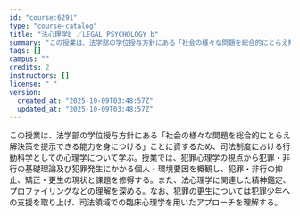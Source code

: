 ```yaml
---
id: "course:6291"
type: "course-catalog"
title: "法心理学b ／LEGAL PSYCHOLOGY b"
summary: "この授業は、法学部の学位授与方針にある「社会の様々な問題を総合的にとらえ解決策を提示できる能力を身につける」ことに資するため、司法制度における行動科学としての心理学について学ぶ。授業では、犯罪心理学の視点から犯罪・非行の基礎理論及び犯罪発生…"
tags: []
campus: ""
credits: 2
instructors: []
license: " "
version:
  created_at: "2025-10-09T03:48:57Z"
  updated_at: "2025-10-09T03:48:57Z"
---
```


この授業は、法学部の学位授与方針にある「社会の様々な問題を総合的にとらえ解決策を提示できる能力を身につける」ことに資するため、司法制度における行動科学としての心理学について学ぶ。授業では、犯罪心理学の視点から犯罪・非行の基礎理論及び犯罪発生にかかる個人・環境要因を概観し、犯罪・非行の抑止、矯正・更生の現状と課題を修得する。また、法心理学に関連した精神鑑定、プロファイリングなどの理解を深める。なお、犯罪の更生については犯罪少年への支援を取り上げ、司法領域での臨床心理学を用いたアプローチを理解する。
